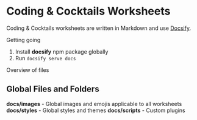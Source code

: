 # Coding & Cocktails Worksheets

Coding & Cocktails worksheets are written in Markdown and use [Docsify](https://docsify.js.org/#/). 

Getting going
1. Install **docsify** npm package globally
2. Run `docsify serve docs`

Overview of files

## Global Files and Folders

**docs/images** - Global images and emojis applicable to all worksheets
**docs/styles** - Global styles and themes
**docs/scripts** - Custom plugins
